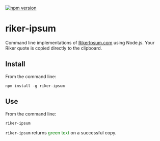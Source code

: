 [![npm version](https://badge.fury.io/js/riker-ipsum.svg)](http://badge.fury.io/js/riker-ipsum)

riker-ipsum
===========

Command line implementations of [RikerIpsum.com][ri] using Node.js. Your Riker quote is copied directly to the clipboard.

## Install
From the command line:

```
npm install -g riker-ipsum
```

## Use
From the command line:

```
riker-ipsum
```

`riker-ipsum` returns <span style="color:green;">green text</span> on a successful copy.

[ri]: http://www.rikeripsum.com
